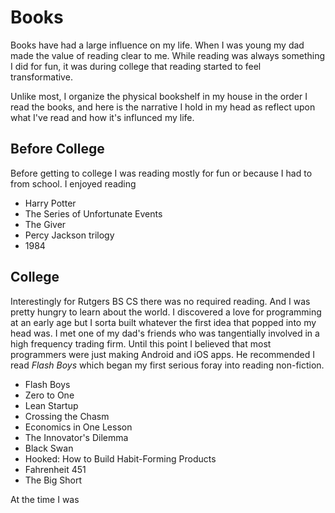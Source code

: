 # Books

Books have had a large influence on my life. When I was young my dad made the value of reading clear to me. While reading was always something I did for fun, it was during college that reading started to feel transformative.

Unlike most, I organize the physical bookshelf in my house in the order I read the books, and here is the narrative I hold in my head as reflect upon what I've read and how it's influnced my life.

## Before College

Before getting to college I was reading mostly for fun or because I had to from school. I enjoyed reading 
- Harry Potter
- The Series of Unfortunate Events
- The Giver
- Percy Jackson trilogy
- 1984

## College

Interestingly for Rutgers BS CS there was no required reading. And I was pretty hungry to learn about the world. I discovered a love for programming at an early age but I sorta built whatever the first idea that popped into my head was. I met one of my dad's friends who was tangentially involved in a high frequency trading firm. Until this point I believed that most programmers were just making Android and iOS apps. He recommended I read *Flash Boys* which began my first serious foray into reading non-fiction.

* Flash Boys
* Zero to One
* Lean Startup
* Crossing the Chasm
* Economics in One Lesson
* The Innovator's Dilemma
* Black Swan
* Hooked: How to Build Habit-Forming Products
* Fahrenheit 451
* The Big Short

At the time I was 